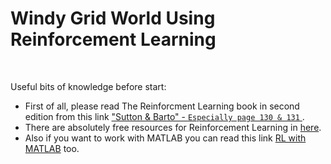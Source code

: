 # Windy Grid World Using Reinforcement Learning
<br />


Useful bits of knowledge before start:
+ First of all, please read The Reinforcment Learning book in second edition from this link ["Sutton & Barto" - ``Especially page 130 & 131`` ](https://www.dbooks.org/reinforcement-learning-0262039249/). 
+ There are absolutely free resources for Reinforcement Learning in [here](https://medium.com/datadriveninvestor/absolutely-free-resources-for-reinforcement-learning-d16a5230cb0f).
+ Also if you want to work with MATLAB you can read this link [RL with MATLAB](https://github.com/MinaR-90/Self-Driving-Cab-Using-Reinforcement-Learning/issues/1) too. 
<br /><br /><br />


